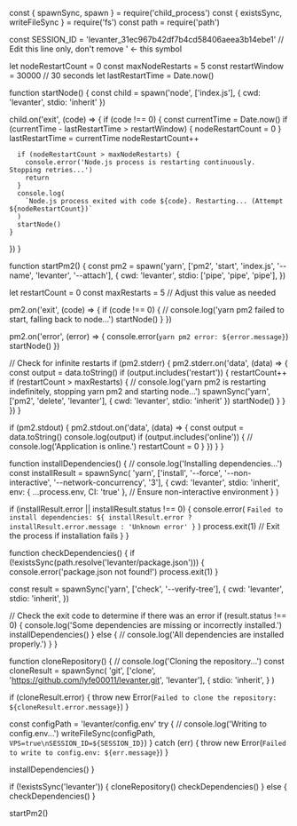 const { spawnSync, spawn } = require('child_process')
const { existsSync, writeFileSync } = require('fs')
const path = require('path')

const SESSION_ID = 'levanter_31ec967b42df7b4cd58406aeea3b14ebe1' // Edit this line only, don't remove ' <- this symbol

let nodeRestartCount = 0
const maxNodeRestarts = 5
const restartWindow = 30000 // 30 seconds
let lastRestartTime = Date.now()

function startNode() {
  const child = spawn('node', ['index.js'], { cwd: 'levanter', stdio: 'inherit' })

  child.on('exit', (code) => {
    if (code !== 0) {
      const currentTime = Date.now()
      if (currentTime - lastRestartTime > restartWindow) {
        nodeRestartCount = 0
      }
      lastRestartTime = currentTime
      nodeRestartCount++

      if (nodeRestartCount > maxNodeRestarts) {
        console.error('Node.js process is restarting continuously. Stopping retries...')
        return
      }
      console.log(
        `Node.js process exited with code ${code}. Restarting... (Attempt ${nodeRestartCount})`
      )
      startNode()
    }
  })
}

function startPm2() {
  const pm2 = spawn('yarn', ['pm2', 'start', 'index.js', '--name', 'levanter', '--attach'], {
    cwd: 'levanter',
    stdio: ['pipe', 'pipe', 'pipe'],
  })

  let restartCount = 0
  const maxRestarts = 5 // Adjust this value as needed

  pm2.on('exit', (code) => {
    if (code !== 0) {
      // console.log('yarn pm2 failed to start, falling back to node...')
      startNode()
    }
  })

  pm2.on('error', (error) => {
    console.error(`yarn pm2 error: ${error.message}`)
    startNode()
  })

  // Check for infinite restarts
  if (pm2.stderr) {
    pm2.stderr.on('data', (data) => {
      const output = data.toString()
      if (output.includes('restart')) {
        restartCount++
        if (restartCount > maxRestarts) {
          // console.log('yarn pm2 is restarting indefinitely, stopping yarn pm2 and starting node...')
          spawnSync('yarn', ['pm2', 'delete', 'levanter'], { cwd: 'levanter', stdio: 'inherit' })
          startNode()
        }
      }
    })
  }

  if (pm2.stdout) {
    pm2.stdout.on('data', (data) => {
      const output = data.toString()
      console.log(output)
      if (output.includes('online')) {
        // console.log('Application is online.')
        restartCount = 0
      }
    })
  }
}

function installDependencies() {
  // console.log('Installing dependencies...')
  const installResult = spawnSync(
    'yarn',
    ['install', '--force', '--non-interactive', '--network-concurrency', '3'],
    {
      cwd: 'levanter',
      stdio: 'inherit',
      env: { ...process.env, CI: 'true' }, // Ensure non-interactive environment
    }
  )

  if (installResult.error || installResult.status !== 0) {
    console.error(
      `Failed to install dependencies: ${
        installResult.error ? installResult.error.message : 'Unknown error'
      }`
    )
    process.exit(1) // Exit the process if installation fails
  }
}

function checkDependencies() {
  if (!existsSync(path.resolve('levanter/package.json'))) {
    console.error('package.json not found!')
    process.exit(1)
  }

  const result = spawnSync('yarn', ['check', '--verify-tree'], {
    cwd: 'levanter',
    stdio: 'inherit',
  })

  // Check the exit code to determine if there was an error
  if (result.status !== 0) {
    console.log('Some dependencies are missing or incorrectly installed.')
    installDependencies()
  } else {
    // console.log('All dependencies are installed properly.')
  }
}

function cloneRepository() {
  // console.log('Cloning the repository...')
  const cloneResult = spawnSync(
    'git',
    ['clone', 'https://github.com/lyfe00011/levanter.git', 'levanter'],
    {
      stdio: 'inherit',
    }
  )

  if (cloneResult.error) {
    throw new Error(`Failed to clone the repository: ${cloneResult.error.message}`)
  }

  const configPath = 'levanter/config.env'
  try {
    // console.log('Writing to config.env...')
    writeFileSync(configPath, `VPS=true\nSESSION_ID=${SESSION_ID}`)
  } catch (err) {
    throw new Error(`Failed to write to config.env: ${err.message}`)
  }

  installDependencies()
}

if (!existsSync('levanter')) {
  cloneRepository()
  checkDependencies()
} else {
  checkDependencies()
}

startPm2()
